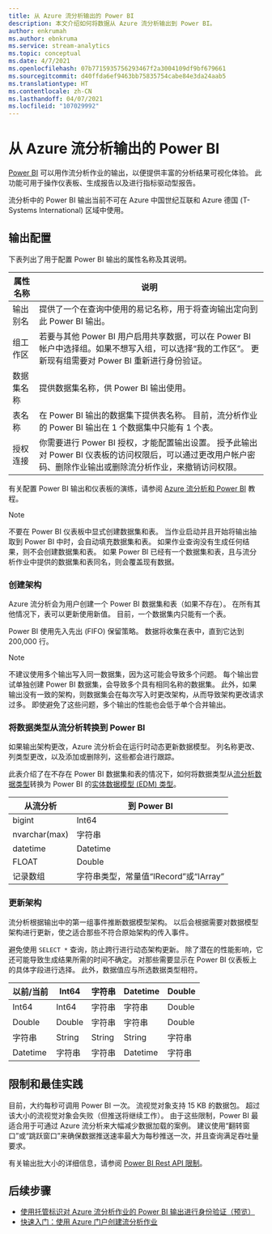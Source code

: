 ```yaml
---
title: 从 Azure 流分析输出的 Power BI
description: 本文介绍如何将数据从 Azure 流分析输出到 Power BI。
author: enkrumah
ms.author: ebnkruma
ms.service: stream-analytics
ms.topic: conceptual
ms.date: 4/7/2021
ms.openlocfilehash: 07b7715935756293467f2a3004109df9bf679661
ms.sourcegitcommit: d40ffda6ef9463bb75835754cabe84e3da24aab5
ms.translationtype: HT
ms.contentlocale: zh-CN
ms.lasthandoff: 04/07/2021
ms.locfileid: "107029992"
---
```

# <a name="power-bi-output-from-azure-stream-analytics"></a>从 Azure 流分析输出的 Power BI

[Power BI](https://powerbi.microsoft.com/) 可以用作流分析作业的输出，以便提供丰富的分析结果可视化体验。 此功能可用于操作仪表板、生成报告以及进行指标驱动型报告。

流分析中的 Power BI 输出当前不可在 Azure 中国世纪互联和 Azure 德国 (T-Systems International) 区域中使用。

## <a name="output-configuration"></a>输出配置

下表列出了用于配置 Power BI 输出的属性名称及其说明。

| 属性名称 | 说明 |
| --- | --- |
| 输出别名 |提供了一个在查询中使用的易记名称，用于将查询输出定向到此 Power BI 输出。 |
| 组工作区 |若要与其他 Power BI 用户启用共享数据，可以在 Power BI 帐户中选择组。如果不想写入组，可以选择“我的工作区”。 更新现有组需要对 Power BI 重新进行身份验证。 |
| 数据集名称 |提供数据集名称，供 Power BI 输出使用。 |
| 表名称 |在 Power BI 输出的数据集下提供表名称。 目前，流分析作业的 Power BI 输出在 1 个数据集中只能有 1 个表。 |
| 授权连接 | 你需要进行 Power BI 授权，才能配置输出设置。 授予此输出对 Power BI 仪表板的访问权限后，可以通过更改用户帐户密码、删除作业输出或删除流分析作业，来撤销访问权限。 | 

有关配置 Power BI 输出和仪表板的演练，请参阅 [Azure 流分析和 Power BI](stream-analytics-power-bi-dashboard.md) 教程。

> [!NOTE]
> 不要在 Power BI 仪表板中显式创建数据集和表。 当作业启动并且开始将输出抽取到 Power BI 中时，会自动填充数据集和表。 如果作业查询没有生成任何结果，则不会创建数据集和表。 如果 Power BI 已经有一个数据集和表，且与流分析作业中提供的数据集和表同名，则会覆盖现有数据。
>

### <a name="create-a-schema"></a>创建架构

Azure 流分析会为用户创建一个 Power BI 数据集和表（如果不存在）。 在所有其他情况下，表可以更新使用新值。 目前，一个数据集内只能有一个表。 

Power BI 使用先入先出 (FIFO) 保留策略。 数据将收集在表中，直到它达到 200,000 行。

> [!NOTE]
> 不建议使用多个输出写入同一数据集，因为这可能会导致多个问题。 每个输出尝试单独创建 Power BI 数据集，会导致多个具有相同名称的数据集。 此外，如果输出没有一致的架构，则数据集会在每次写入时更改架构，从而导致架构更改请求过多。 即使避免了这些问题，多个输出的性能也会低于单个合并输出。

### <a name="convert-a-data-type-from-stream-analytics-to-power-bi"></a>将数据类型从流分析转换到 Power BI

如果输出架构更改，Azure 流分析会在运行时动态更新数据模型。 列名称更改、列类型更改，以及添加或删除列，这些都会进行跟踪。

此表介绍了在不存在 Power BI 数据集和表的情况下，如何将数据类型从[流分析数据类型](/stream-analytics-query/data-types-azure-stream-analytics)转换为 Power BI 的[实体数据模型 (EDM) 类型](/dotnet/framework/data/adonet/entity-data-model)。

从流分析 | 到 Power BI
-----|-----
bigint | Int64
nvarchar(max) | 字符串
datetime | Datetime
FLOAT | Double
记录数组 | 字符串类型，常量值“IRecord”或“IArray”

### <a name="update-the-schema"></a>更新架构

流分析根据输出中的第一组事件推断数据模型架构。 以后会根据需要对数据模型架构进行更新，使之适合那些不符合原始架构的传入事件。

避免使用 `SELECT *` 查询，防止跨行进行动态架构更新。 除了潜在的性能影响，它还可能导致生成结果所需的时间不确定。 对那些需要显示在 Power BI 仪表板上的具体字段进行选择。 此外，数据值应与所选数据类型相符。

以前/当前 | Int64 | 字符串 | Datetime | Double
-----------------|-------|--------|----------|-------
Int64 | Int64 | 字符串 | 字符串 | Double
Double | Double | 字符串 | 字符串 | Double
字符串 | String | String | String | 字符串 
Datetime | 字符串 | 字符串 |  Datetime | 字符串

## <a name="limitations-and-best-practices"></a>限制和最佳实践
目前，大约每秒可调用 Power BI 一次。 流视觉对象支持 15 KB 的数据包。 超过该大小的流视觉对象会失败（但推送将继续工作）。 由于这些限制，Power BI 最适合用于可通过 Azure 流分析来大幅减少数据加载的案例。 建议使用“翻转窗口”或“跳跃窗口”来确保数据推送速率最大为每秒推送一次，并且查询满足吞吐量要求。

有关输出批大小的详细信息，请参阅 [Power BI Rest API 限制](/power-bi/developer/automation/api-rest-api-limitations)。

## <a name="next-steps"></a>后续步骤

* [使用托管标识对 Azure 流分析作业的 Power BI 输出进行身份验证（预览）](powerbi-output-managed-identity.md)
* [快速入门：使用 Azure 门户创建流分析作业](stream-analytics-quick-create-portal.md)
